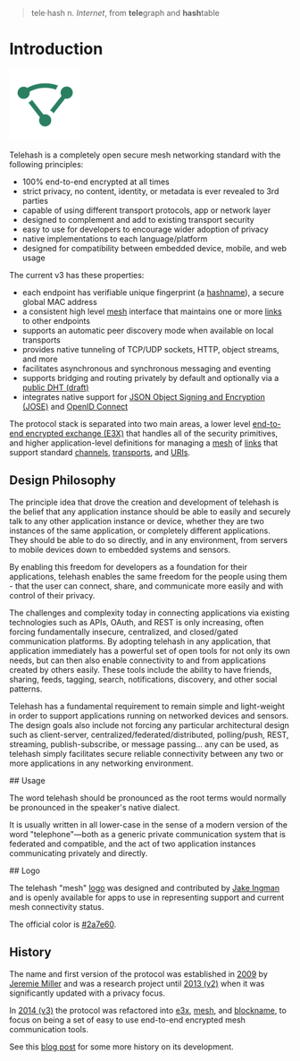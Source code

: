 > tele·hash
> n. *Internet*, from **tele**graph and **hash**table

# Introduction

![logo](logo/mesh-logo-128.png)

Telehash is a completely open secure mesh networking standard with the following principles:

* 100% end-to-end encrypted at all times
* strict privacy, no content, identity, or metadata is ever revealed to 3rd parties
* capable of using different transport protocols, app or network layer
* designed to complement and add to existing transport security
* easy to use for developers to encourage wider adoption of privacy
* native implementations to each language/platform
* designed for compatibility between embedded device, mobile, and web usage

The current v3 has these properties:

* each endpoint has verifiable unique fingerprint (a [hashname](hashname.md)), a secure global MAC address
* a consistent high level [mesh](mesh.md) interface that maintains one or more [links](link.md) to other endpoints
* supports an automatic peer discovery mode when available on local transports
* provides native tunneling of TCP/UDP sockets, HTTP, object streams, and more
* facilitates asynchronous and synchronous messaging and eventing
* supports bridging and routing privately by default and optionally via a [public DHT (draft)](https://github.com/telehash/blockname)
* integrates native support for [JSON Object Signing and Encryption (JOSE)](https://datatracker.ietf.org/wg/jose/charter/) and [OpenID Connect](http://openid.net/connect/)

The protocol stack is separated into two main areas, a lower level [end-to-end encrypted exchange (E3X)](e3x/) that handles all of the security primitives, and higher application-level definitions for managing a [mesh](mesh.md) of [links](link.md) that support standard [channels](channels/), [transports](transports/), and [URIs](uri.md).

## Design Philosophy

The principle idea that drove the creation and development of telehash
is the belief that any application instance should be able to easily and
securely talk to any other application instance or device, whether they are two
instances of the same application, or completely different
applications. They should be able to do so directly, and in any
environment, from servers to mobile devices down to embedded systems
and sensors.

By enabling this freedom for developers as a foundation for their
applications, telehash enables the same freedom for the people using
them - that the user can connect, share, and communicate more easily
and with control of their privacy.

The challenges and complexity today in connecting applications via
existing technologies such as APIs, OAuth, and REST is only increasing,
often forcing fundamentally insecure, centralized, and closed/gated
communication platforms.  By adopting telehash in any application, that
application immediately has a powerful set of open tools for not only
its own needs, but can then also enable connectivity to and from
applications created by others easily. These tools include the ability
to have friends, sharing, feeds, tagging, search, notifications,
discovery, and other social patterns.

Telehash has a fundamental requirement to remain simple and
light-weight in order to support applications running on networked
devices and sensors. The design goals also include not forcing any
particular architectural design such as client-server,
centralized/federated/distributed, polling/push, REST, streaming,
publish-subscribe, or message passing... any can be used, as telehash
simply facilitates secure reliable connectivity between any two or more
applications in any networking environment.

<a name="usage" />
## Usage

The word telehash should be pronounced as the root terms would normally be pronounced in the speaker's native dialect.

It is usually written in all lower-case in the sense of a modern version of the word "telephone"—both as a generic private communication system that is federated and compatible, and the act of two application instances communicating privately and directly.

<a name="logo" />
## Logo

The telehash "mesh" [logo](https://github.com/telehash/telehash.org/tree/master/logo) was designed and contributed by [Jake Ingman](https://github.com/jingman) and is openly available for apps to use in representing support and current mesh connectivity status.

The official color is [#2a7e60](http://www.color-hex.com/color/2a7e60).

## History

The name and first version of the protocol was established in [2009](https://github.com/quartzjer/Telehash) by [Jeremie Miller](http://en.wikipedia.org/wiki/Jeremie_Miller) and was a research project until [2013 (v2)](https://github.com/telehash/telehash.org/tree/master/v2) when it was significantly updated with a privacy focus.

In [2014 (v3)](https://github.com/telehash/telehash.org/tree/master/v3) the protocol was refactored into [e3x](https://github.com/telehash/telehash.org/tree/master/v3/e3x), [mesh](https://github.com/telehash/telehash.org/blob/master/v3/mesh.md), and [blockname](https://github.com/telehash/blockname), to focus on being a set of easy to use end-to-end encrypted mesh communication tools.

See this [blog post](http://quartzjer.tumblr.com/post/71784515314/telehash-history) for some more history on its development.
